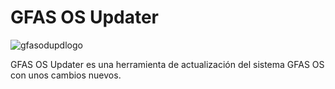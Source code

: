 # GFAS OS Updater

![gfasodupdlogo](https://github.com/ElGFASOfficial/GFASOSUpdater/assets/163468798/2224b115-2295-42a0-996a-29c63265bb42)

GFAS OS Updater es una herramienta de actualización del sistema GFAS OS con unos cambios nuevos.
